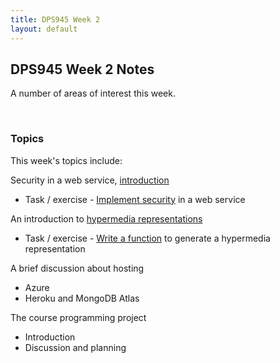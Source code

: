 ```yaml
---
title: DPS945 Week 2
layout: default
---
```


## DPS945 Week 2 Notes

A number of areas of interest this week. 

<br>

### Topics

This week's topics include: 

Security in a web service, [introduction](security-intro)

* Task / exercise - [Implement security](task-security-intro) in a web service

An introduction to [hypermedia representations](hypermedia-representation) 

* Task / exercise - [Write a function](task-hypermedia-representation) to generate a hypermedia representation 

A brief discussion about hosting 
* Azure 
* Heroku and MongoDB Atlas

The course programming project
* Introduction 
* Discussion and planning 

<br>
